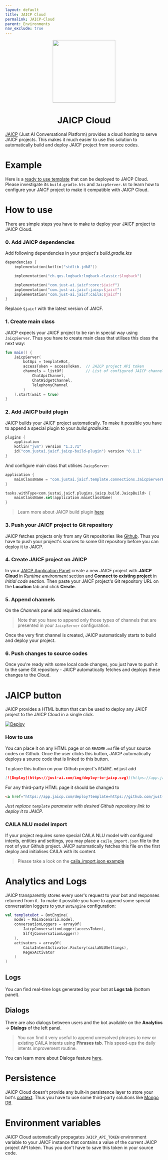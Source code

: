 ```yaml
---
layout: default
title: JAICP Cloud
permalink: JAICP-Cloud
parent: Environments
nav_exclude: true
---
```


<p align="center">
<img src="/assets/images/env/jaicp.svg" width=200>
</p>

<h1 align="center">JAICP Cloud</h1>

[JAICP](https://app.jaicp.com) (Just AI Conversational Platform) provides a cloud hosting to serve JAICF projects.
This makes it much easier to use this solution to automatically build and deploy JAICF project from source codes.

# Example

Here is a [ready to use template](https://github.com/just-ai/jaicf-jaicp-caila-template) that can be deployed to JAICP Cloud.
Please investigate its `build.gradle.kts` and `JaicpServer.kt` to learn how to configure your JAICF project to make it compatible with JAICP Cloud.

# How to use

There are simple steps you have to make to deploy your JAICF project to JAICP Cloud.

### 0. Add JAICP dependencies

Add following dependencies in your project's _build.gradle.kts_

```kotlin
dependencies {
    implementation(kotlin("stdlib-jdk8"))

    implementation("ch.qos.logback:logback-classic:$logback")

    implementation("com.just-ai.jaicf:core:$jaicf")
    implementation("com.just-ai.jaicf:jaicp:$jaicf")
    implementation("com.just-ai.jaicf:caila:$jaicf")
}
```

Replace `$jaicf` with the latest version of JAICF.

### 1. Create main class

JAICP expects your JAICF project to be ran in special way using `JaicpServer`.
Thus you have to create main class that utilises this class the next way:

```kotlin
fun main() {
    JaicpServer(
        botApi = templateBot,
        accessToken = accessToken,  // JAICP project API token
        channels = listOf(          // List of configured JAICP channels
            ChatApiChannel,
            ChatWidgetChannel,
            TelephonyChannel
        )
    ).start(wait = true)
}
```

### 2. Add JAICP build plugin

JAICP builds your JAICF project automatically.
To make it possible you have to append a special plugin to your _build.gradle.kts_:

```kotlin
plugins {
    application
    kotlin("jvm") version "1.3.71"
    id("com.justai.jaicf.jaicp-build-plugin") version "0.1.1"
}
```

And configure main class that utilises `JaicpServer`:

```kotlin
application {
    mainClassName = "com.justai.jaicf.template.connections.JaicpServerKt"
}

tasks.withType<com.justai.jaicf.plugins.jaicp.build.JaicpBuild> {
    mainClassName.set(application.mainClassName)
}
```

> Learn more about JAICP build plugin [here](https://github.com/just-ai/jaicf-kotlin/tree/master/gradle-plugins/jaicp-build-plugin)

### 3. Push your JAICF project to Git repository

JAICP fetches projects only from any Git repositories like [Github](https://github.com).
Thus you have to push your project's sources to some Git repository before you can deploy it to JAICP.

### 4. Create JAICF project on JAICP

In your [JAICP Application Panel](https://app.jaicp.com/register?utm_source=github&utm_medium=article&utm_campaign=quickstart) create a new JAICF project with **JAICP Cloud** in _Runtime environment_ section and **Connect to existing project** in _Initial code_ section.
Then paste your JAICF project's Git repository URL on the **Location** tab and click **Create**.

### 5. Append channels

On the _Channels_ panel add required channels.

> Note that you have to append only those types of channels that are presented in your `JaicpServer` configuration.

Once the very first channel is created, JAICP automatically starts to build and deploy your project.

### 6. Push changes to source codes

Once you're ready with some local code changes, you just have to push it to the same Git repository - JAICP automatically fetches and deploys these changes to the Cloud.

# JAICP button

JAICP provides a HTML button that can be used to deploy any JAICF project to the JAICP Cloud in a single click.

[![Deploy](https://just-ai.com/img/deploy-to-jaicp.svg)](https://app.jaicp.com/deploy?template=https://github.com/just-ai/jaicf-jaicp-caila-template)

### How to use

You can place it on any HTML page or on `README.md` file of your source codes on Github.
Once the user clicks this button, JAICP automatically deploys a source code that is linked to this button.

To place this button on your Github project's `README.md` just add

```markdown
[![Deploy](https://just-ai.com/img/deploy-to-jaicp.svg)](https://app.jaicp.com/deploy)
```

For any third-party HTML page it should be changed to

```html
<a href="https://app.jaicp.com/deploy?template=https://github.com/just-ai/jaicf-jaicp-caila-template"><img src="https://just-ai.com/img/deploy-to-jaicp.svg"></a>
```

_Just replace `template` parameter with desired Github repository link to deploy it to JAICP._

### CAILA NLU model import

If your project requires some special CAILA NLU model with configured intents, entities and settings, you may place a `caila_import.json` file to the root of your Github project.
JAICP automatically fetches this file on the first deploy and initialises CAILA with its content.

> Please take a look on the [caila_import.json example](https://github.com/just-ai/jaicf-jaicp-caila-template/blob/master/caila_import.json)

# Analytics and Logs

JAICP transparently stores every user's request to your bot and responses returned from it.
To make it possible you have to append some special conversation loggers to your `BotEngine` configuration:

```kotlin
val templateBot = BotEngine(
    model = MainScenario.model,
    conversationLoggers = arrayOf(
        JaicpConversationLogger(accessToken),
        Slf4jConversationLogger()
    ),
    activators = arrayOf(
        CailaIntentActivator.Factory(cailaNLUSettings),
        RegexActivator
    )
)
```

## Logs
You can find real-time logs generated by your bot at **Logs tab** (bottom panel).

## Dialogs
There are also dialogs between users and the bot available on the **Analytics** -> **Dialogs** of the left panel.

> You can find it very useful to append unresolved phrases to new or existing CAILA intents using **Phrases tab**.
This speed-ups the daily intents improvement routine.

You can learn more about Dialogs feature [here](https://help.just-ai.com/#/docs/en/analytics/dialog_logs).

# Persistence

JAICP Cloud doesn't provide any built-in persistence layer to store your bot's [context](context).
Thus you have to use some third-party solutions like [Mongo DB](https://github.com/just-ai/jaicf-kotlin/tree/master/managers/mongo).

# Environment variables

JAICP Cloud automatically propagates `JAICP_API_TOKEN` environment variable to your JAICF instance that contains a value of the current JAICP project API token. Thus you don't have to save this token in your source code.